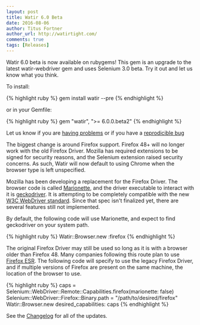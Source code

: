 ```yaml
---
layout: post
title: Watir 6.0 Beta
date: 2016-08-06
author: Titus Fortner
author_url: http://watirtight.com/
comments: true
tags: [Releases]
---
```


Watir 6.0 beta is now available on rubygems! This gem is an upgrade to 
the latest watir-webdriver gem and uses Selenium 3.0 beta.
Try it out and let us know what you think.

<!--more-->

To install:

{% highlight ruby %}
gem install watir --pre
{% endhighlight %}

or in your Gemfile:

{% highlight ruby %}
gem "watir", ">= 6.0.0.beta2"
{% endhighlight %}
 
Let us know if you are [having problems](http://watir.com/help/) 
or if you have a [reprodicible bug](https://github.com/watir/watir/issues)
 
The biggest change is around Firefox support. Firefox 48+ will no longer work
with the old Firefox Driver. Mozilla has required extensions to be signed for
security reasons, and the Selenium extension raised security concerns. 
As such, Watir will now default to using Chrome when the browser type is left 
unspecified.

Mozilla has been developing a replacement for the Firefox Driver. 
The browser code is called 
[Marionette](https://developer.mozilla.org/en-US/docs/Mozilla/QA/Marionette/WebDriver), 
and the driver executable
to interact with it is [geckodriver](https://github.com/mozilla/geckodriver/releases).
It is attempting to be completely compatible with the new 
[W3C WebDriver standard](https://w3c.github.io/webdriver/webdriver-spec.html). 
Since that spec isn't finalized yet, there are several features still not implemented.

By default, the following code will use Marionette, and expect to find geckodriver 
on your system path.

{% highlight ruby %}
Watir::Browser.new :firefox
{% endhighlight %}

The original Firefox Driver may still be used so long as it is with a browser
 older than Firefox 48. Many companies following this route plan to use
 [Firefox ESR](https://www.mozilla.org/en-US/firefox/organizations/).
The following code will specify to use the legacy Firefox Driver, and if multiple
versions of Firefox are present on the same machine, the location of the browser
to use.

{% highlight ruby %}
caps = Selenium::WebDriver::Remote::Capabilities.firefox(marionette: false)
Selenium::WebDriver::Firefox::Binary.path = "/path/to/desired/firefox"
Watir::Browser.new desired_capabilities: caps
{% endhighlight %}

See the [Changelog](https://github.com/watir/watir/blob/master/CHANGES.md) for
all of the updates.
